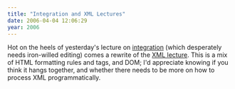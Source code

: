 ```yaml
---
title: "Integration and XML Lectures"
date: 2006-04-04 12:06:29
year: 2006
---
```

Hot on the heels of yesterday's lecture on <a href="http://www.third-bit.com/swc2/lec/integrate.html">integration</a> (which desperately needs iron-willed editing) comes a rewrite of the <a href="http://www.third-bit.com/swc2/lec/xml.html">XML lecture</a>.  This is a mix of HTML formatting rules and tags, and DOM; I'd appreciate knowing if you think it hangs together, and whether there needs to be more on how to process XML programmatically.
